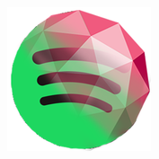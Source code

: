 <p align="center">
    <img src="static/icon.png?raw=true" alt="PolyPop Spotify Plugin Logo" />
</p>

